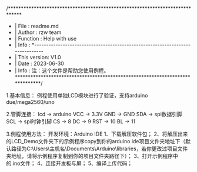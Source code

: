 /*****************************************************************************
* | File      	:   readme.md
* | Author      :   rzw team
* | Function    :   Help with use
* | Info        :
*------------------------------------------------------------------------------
* |	This version:   V1.0
* | Date        :   2023-06-30
* | Info        :   注：这个文件是帮助您使用例程。
******************************************************************************/

1.基本信息：
例程使用单独LCD模块进行了验证，支持arduino due/mega2560/uno

2.管脚连接：
lcd  	->	arduino
VCC    	->    	3.3V
GND    	->    	GND
SDA    	->    	spi数据引脚
SCL    	->    	spi时钟引脚
CS     	->    	8
DC     	->    	9
RST    	->    	10
BL  	->    	11


3.例程使用方法：
开发环境：Arduino IDE
1、下载解压软件包；
2、将解压出来的LCD_Demo文件夹下的示例程序copy到你的arduino ide项目文件夹地址下（默认路径为C:\Users\主机名\Documents\Arduino\libraries，若你更改过项目文件夹地址，请将示例程序复制到你的项目文件夹路径下）；
3、打开示例程序中的.ino文件；
4、连接开发板与屏；
5、编译上传代码；

